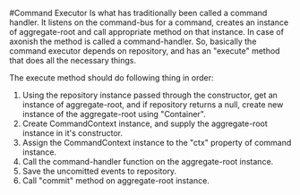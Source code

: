 #Command Executor
Is what has traditionally been called a command handler. It listens on the command-bus for a
command, creates an instance of aggregate-root and call appropriate method on that instance.
In case of axonish the method is called a command-handler. So, basically the command executor
depends on repository, and has an "execute" method that does all the necessary things.

The execute method should do following thing in order:
1. Using the repository instance passed through the constructor, get an instance of aggregate-root,
and if repository returns a null, create new instance of the aggregate-root using "Container".
2. Create CommandContext instance, and supply the aggregate-root instance in it's constructor.
3. Assign the CommandContext instance to the "ctx" property of command instance.
4. Call the command-handler function on the aggregate-root instance.
5. Save the uncomitted events to repository.
6. Call "commit" method on aggregate-root instance.
